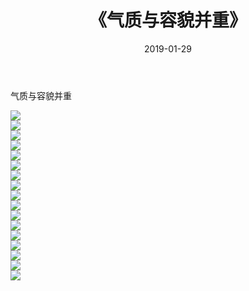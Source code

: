 ﻿---
layout: post
title:  《气质与容貌并重》
date:   2019-01-29
img: http://pic.660000.xyz/1:/唯美/2019/气质与容貌并重/000.jpg
categories: [美女, 清纯, 唯美]
---

气质与容貌并重

  ![](http://pic.660000.xyz/1:/唯美/2019/气质与容貌并重/001.jpg) <br> ![](http://pic.660000.xyz/1:/唯美/2019/气质与容貌并重/002.jpg) <br> ![](http://pic.660000.xyz/1:/唯美/2019/气质与容貌并重/003.jpg) <br> ![](http://pic.660000.xyz/1:/唯美/2019/气质与容貌并重/004.jpg) <br> ![](http://pic.660000.xyz/1:/唯美/2019/气质与容貌并重/005.jpg) <br> ![](http://pic.660000.xyz/1:/唯美/2019/气质与容貌并重/006.jpg) <br> ![](http://pic.660000.xyz/1:/唯美/2019/气质与容貌并重/007.jpg) <br> ![](http://pic.660000.xyz/1:/唯美/2019/气质与容貌并重/008.jpg) <br> ![](http://pic.660000.xyz/1:/唯美/2019/气质与容貌并重/009.jpg) <br> ![](http://pic.660000.xyz/1:/唯美/2019/气质与容貌并重/010.jpg) <br> ![](http://pic.660000.xyz/1:/唯美/2019/气质与容貌并重/011.jpg) <br> ![](http://pic.660000.xyz/1:/唯美/2019/气质与容貌并重/012.jpg) <br> ![](http://pic.660000.xyz/1:/唯美/2019/气质与容貌并重/013.jpg) <br> ![](http://pic.660000.xyz/1:/唯美/2019/气质与容貌并重/014.jpg) <br> ![](http://pic.660000.xyz/1:/唯美/2019/气质与容貌并重/015.jpg) <br> ![](http://pic.660000.xyz/1:/唯美/2019/气质与容貌并重/016.jpg) <br> ![](http://pic.660000.xyz/1:/唯美/2019/气质与容貌并重/017.jpg) <br>